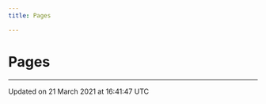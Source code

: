 ```yaml
---
title: Pages

---
```


# Pages







-------------------------------

Updated on 21 March 2021 at 16:41:47 UTC
